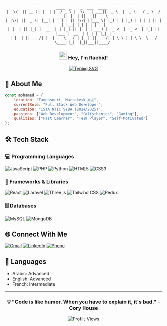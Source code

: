 <!--
**Shadosxnover/Shadosxnover** is a ✨ _special_ ✨ repository
-->

<div align="center">
  
```ascii
 __  __  ____  _    _    ___   __  __  ____  ____    ____     ___    ____  _    _  ___  ____  
|  \/  || __ )| |  | |  / _ \ |  \/  || ___||  _ \  |  _ \   / _ \  / ___|| |  | ||_ _||  _ \ 
| |\/| ||  _ \| |__| | | | | || |\/| ||___ \| |_) | | |_) | | | | || |    | |__| | | | | | | |
| |  | || |_) |  __  | | |_| || |  | | ___) |  _ <  |  _ <  | |_| || |___ |  __  | | | | |_| |
|_|  |_||____/|_|  |_|  \___/ |_|  |_||____/|_| \_\ |_| \_\  \___/  \____||_|  |_||___||____/ 
```

<h3>
    <img src="https://media.giphy.com/media/hvRJCLFzcasrR4ia7z/giphy.gif" width="25px"> Hey, I'm Rachid!
</h3>

[![Typing SVG](https://readme-typing-svg.herokuapp.com?font=Fira+Code&pause=1000&color=2C9AF7&center=true&vCenter=true&random=false&width=435&lines=Full+Stack+Web+Developer;Always+Learning+New+Technologies;Problem+Solver;Creative+Thinker)](https://git.io/typing-svg)

</div>

## 💫 About Me

```javascript
const mohamed = {
    location: "Tamensourt, Marrakesh 🇲🇦",
    currentRole: "Full Stack Web Developer",
    education: "ISTA NTIC SYBA (2024/2025)",
    passions: ["Web Development", "Calisthenics", "Gaming"],
    qualities: ["Fast Learner", "Team Player", "Self-Motivated"]
};
```

## 🛠️ Tech Stack

### 💻 Programming Languages
![JavaScript](https://img.shields.io/badge/-JavaScript-F7DF1E?style=flat-square&logo=javascript&logoColor=black)
![PHP](https://img.shields.io/badge/-PHP-777BB4?style=flat-square&logo=php&logoColor=white)
![Python](https://img.shields.io/badge/-Python-3776AB?style=flat-square&logo=python&logoColor=white)
![HTML5](https://img.shields.io/badge/-HTML5-E34F26?style=flat-square&logo=html5&logoColor=white)
![CSS3](https://img.shields.io/badge/-CSS3-1572B6?style=flat-square&logo=css3&logoColor=white)

### 🚀 Frameworks & Libraries
![React](https://img.shields.io/badge/-React-61DAFB?style=flat-square&logo=react&logoColor=black)
![Laravel](https://img.shields.io/badge/-Laravel-FF2D20?style=flat-square&logo=laravel&logoColor=white)
![Three.js](https://img.shields.io/badge/-Three.js-000000?style=flat-square&logo=three.js&logoColor=white)
![Tailwind CSS](https://img.shields.io/badge/-Tailwind_CSS-38B2AC?style=flat-square&logo=tailwind-css&logoColor=white)
![Redux](https://img.shields.io/badge/-Redux-764ABC?style=flat-square&logo=redux&logoColor=white)

### 🗄️ Databases
![MySQL](https://img.shields.io/badge/-MySQL-4479A1?style=flat-square&logo=mysql&logoColor=white)
![MongoDB](https://img.shields.io/badge/-MongoDB-47A248?style=flat-square&logo=mongodb&logoColor=white)

## 🌐 Connect With Me
[![Gmail](https://img.shields.io/badge/-Gmail-EA4335?style=flat-square&logo=gmail&logoColor=white)](mailto:elhourirachid@gmail.com)
[![LinkedIn](https://img.shields.io/badge/-LinkedIn-0A66C2?style=flat-square&logo=linkedin&logoColor=white)](https://www.linkedin.com/in/mohamed-rachid-el-houri/)
[![Phone](https://img.shields.io/badge/-06_01_37_91_14-25D366?style=flat-square&logo=whatsapp&logoColor=white)](tel:+212601379114)

## 🌟 Languages
- Arabic: Advanced
- English: Advanced
- French: Intermediate

---

<div align="center">
  
### 💡 "Code is like humor. When you have to explain it, it's bad." - Cory House

![Profile Views](https://komarev.com/ghpvc/?username=Shadosxnover&color=blue)

</div>
